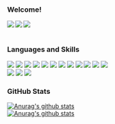 ### Welcome!

<a href="http://valkyrja3607.github.io">
<img align="left" src="https://img.shields.io/website?down_color=yellow&down_message=down&style=for-the-badge&up_color=green&up_message=up&url=http%3A%2F%2Fvalkyrja3607.github.io" />
</a>
<a href="https://twitter.com/Valkyrja3607">
<img align="left" src="https://img.shields.io/twitter/follow/Valkyrja3607?logo=Twitter&style=for-the-badge" />
</a>
<a href="https://kenkoooo.com/atcoder#/user/Valkyrja">
<img align="left" src="https://img.shields.io/website?down_color=yellow&down_message=solve&label=AtCoder&style=for-the-badge&up_color=green&up_message=solve&url=https://kenkoooo.com/atcoder#/user/Valkyrja" />
</a>
<br />
<br />

### Languages and Skills
<p>
<img src="https://img.shields.io/badge/-Python-3776AB?style=flat-square&logo=Python&logoColor=white"/>
<img src="https://img.shields.io/badge/-C-00599C?style=flat-square&logo=c%2B%2B&logoColor=white"/>
<img src="https://img.shields.io/badge/-C++-00599C?style=flat-square&logo=c%2B%2B&logoColor=white"/>
<img src="https://img.shields.io/badge/-HTML5-E34F26?style=flat-square&logo=HTML5&logoColor=white"/>
<img src="https://img.shields.io/badge/-CSS3-1572B6?style=flat-square&logo=CSS3&logoColor=white"/>
<img src="https://img.shields.io/badge/-JavaScript-F7DF1E?style=flat-square&logo=JavaScript&logoColor=black"/>
<img src="https://img.shields.io/badge/-PyTorch-EE4C2C?style=flat-square&logo=PyTorch&logoColor=white"/>
<img src="https://img.shields.io/badge/-pandas-150458?style=flat-square&logo=pandas&logoColor=white"/>
<img src="https://img.shields.io/badge/-Django-092E20.svg?logo=django&style=flat"/>
<img src="https://img.shields.io/badge/-Github-181717?style=flat-square&logo=GitHub&logoColor=white"/>
<img src="https://img.shields.io/badge/-Git-F44D27?style=flat-square&logo=Git&logoColor=white"/>
<img src="https://img.shields.io/badge/-Linux-6C6694.svg?logo=linux&style=flat">
<br>
<img src="https://img.shields.io/badge/-Ubuntu-6F52B5.svg?logo=ubuntu&style=flat"/>
<img src="https://img.shields.io/badge/-Visual%20Studio%20Code-007ACC.svg?logo=visual-studio-code&style=flat"/>
<img src="https://img.shields.io/badge/-AtCoder-000000?style=flat-square&logo=AtCoder&logoColor=white""/>

</p>



### GitHub Stats
[![Anurag's github stats](https://github-readme-stats.vercel.app/api?username=Valkyrja3607&theme=highcontrast&include_all_commits=true&show_icons=true&hide=prs,contribs)](https://github.com/anuraghazra/github-readme-stats)
<br />
[![Anurag's github stats](https://github-readme-stats.vercel.app/api/top-langs/?username=Valkyrja3607&theme=highcontrast&langs_count=6)](https://github.com/anuraghazra/github-readme-stats)

